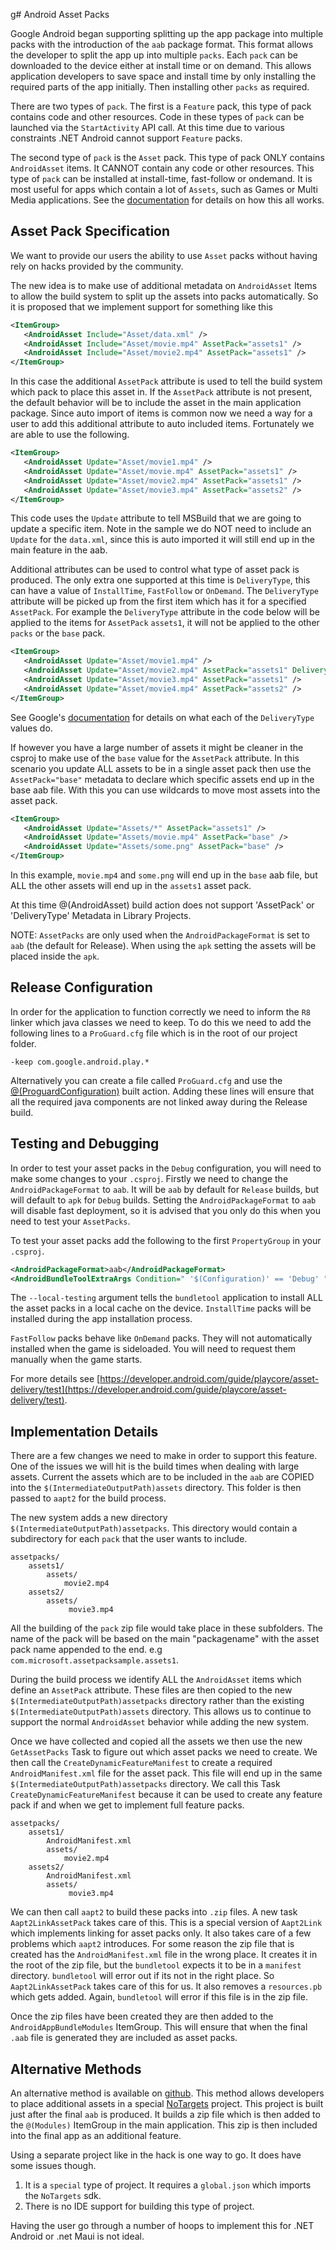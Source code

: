 g# Android Asset Packs

Google Android began supporting splitting up the app package into multiple
packs with the introduction of the `aab` package format. This format allows
the developer to split the app up into multiple `packs`. Each `pack` can be
downloaded to the device either at install time or on demand. This allows
application developers to save space and install time by only installing
the required parts of the app initially. Then installing other `packs`
as required.

There are two types of `pack`. The first is a `Feature` pack, this type
of pack contains code and other resources. Code in these types of `pack`
can be launched via the `StartActivity` API call. At this time due to
various constraints .NET Android cannot support `Feature` packs.

The second type of `pack` is the `Asset` pack. This type of pack ONLY
contains `AndroidAsset` items. It CANNOT contain any code or other
resources. This type of `pack` can be installed at install-time,
fast-follow or ondemand. It is most useful for apps which contain a lot
of `Assets`, such as Games or Multi Media applications.
See the [documentation](https://developer.android.com/guide/playcore/asset-delivery) for details on how this all works.

## Asset Pack Specification

We want to provide our users the ability to use `Asset` packs without
having rely on hacks provided by the community.

The new idea is to make use of additional metadata on `AndroidAsset`
Items to allow the build system to split up the assets into packs
automatically. So it is proposed that we implement support for something
like this

```xml
<ItemGroup>
   <AndroidAsset Include="Asset/data.xml" />
   <AndroidAsset Include="Asset/movie.mp4" AssetPack="assets1" />
   <AndroidAsset Include="Asset/movie2.mp4" AssetPack="assets1" />
</ItemGroup>
```

In this case the additional `AssetPack` attribute is used to tell the
build system which pack to place this asset in. If the `AssetPack` attribute is not present, the default behavior will be to include the asset in the main application package.
Since auto import of items is common now we need a way for a user to add this additional attribute to auto included items. Fortunately we are able to use the following.

```xml
<ItemGroup>
   <AndroidAsset Update="Asset/movie1.mp4" />
   <AndroidAsset Update="Asset/movie.mp4" AssetPack="assets1" />
   <AndroidAsset Update="Asset/movie2.mp4" AssetPack="assets1" />
   <AndroidAsset Update="Asset/movie3.mp4" AssetPack="assets2" />
</ItemGroup>
```

This code uses the `Update` attribute to tell MSBuild that we are going
to update a specific item. Note in the sample we do NOT need to include
an `Update` for the `data.xml`, since this is auto imported it will still
end up in the main feature in the aab.

Additional attributes can be used to control what type of asset pack is
produced. The only extra one supported at this time is `DeliveryType`,
this can have a value of `InstallTime`, `FastFollow` or `OnDemand`.
The `DeliveryType` attribute will be picked up from the first item which has it
for a specified `AssetPack`. For example the `DeliveryType` attribute in the
code below will be applied to the items for `AssetPack` `assets1`, it will not be applied
to the other `packs` or the `base` pack.

```xml
<ItemGroup>
   <AndroidAsset Update="Asset/movie1.mp4" />
   <AndroidAsset Update="Asset/movie2.mp4" AssetPack="assets1" DeliveryType="InstallTime" />
   <AndroidAsset Update="Asset/movie3.mp4" AssetPack="assets1" />
   <AndroidAsset Update="Asset/movie4.mp4" AssetPack="assets2" />
</ItemGroup>
```

See Google's [documentation](https://developer.android.com/guide/playcore/asset-delivery#asset-updates) for details on what each of the `DeliveryType` values do.

If however you have a large number of assets it might be cleaner in the csproj to make use of the `base` value for the `AssetPack` attribute. In this scenario you update ALL assets to be in a single asset pack then use the `AssetPack="base"` metadata to declare which specific assets end up in the base aab file. With this you can use wildcards to move most assets into the asset pack.

```xml
<ItemGroup>
   <AndroidAsset Update="Assets/*" AssetPack="assets1" />
   <AndroidAsset Update="Assets/movie.mp4" AssetPack="base" />
   <AndroidAsset Update="Assets/some.png" AssetPack="base" />
</ItemGroup>
```

In this example, `movie.mp4` and `some.png` will end up in the `base` aab file, but ALL the other assets will end up in the `assets1` asset pack.

At this time @(AndroidAsset) build action does not support 'AssetPack' or 'DeliveryType' Metadata in Library Projects.

NOTE: `AssetPacks` are only used when the `AndroidPackageFormat` is set to `aab` (the default for Release). When using the `apk` setting the assets will be placed inside the `apk`.

## Release Configuration

In order for the application to function correctly we need to inform the `R8` linker which java classes we need to keep. To do this we need to add the following lines to a `ProGuard.cfg` file which is in the root of our project folder.

```
-keep com.google.android.play.*
```

Alternatively you can create a file called `ProGuard.cfg` and use the [@(ProguardConfiguration)](~/android/deploy-test/building-apps/build-items.md#proguardconfiguration) built action.
Adding these lines will ensure that all the required java components are not linked away during the Release build.

## Testing and Debugging

In order to test your asset packs in the `Debug` configuration, you will need to make some changes to your `.csproj`. Firstly we need to change the `AndroidPackageFormat` to `aab`. It will be `aab` by default for `Release` builds, but will default to `apk` for `Debug` builds. Setting the `AndroidPackageFormat` to `aab` will disable
fast deployment, so it is advised that you only do this when you need to test your `AssetPacks`.

To test your asset packs add the following to the first `PropertyGroup` in your `.csproj`. 

```xml
<AndroidPackageFormat>aab</AndroidPackageFormat>
<AndroidBundleToolExtraArgs Condition=" '$(Configuration)' == 'Debug' ">--local-testing $(AndroidBundleToolExtraArgs)</AndroidBundleToolExtraArgs>
```

The `--local-testing` argument tells the `bundletool` application to install ALL the asset packs in a local cache on the device. `InstallTime` packs will be installed during the app installation process.

`FastFollow` packs behave like `OnDemand` packs. They will not automatically installed when the game is sideloaded. You will need to request them manually when the game starts.

For more details see [https://developer.android.com/guide/playcore/asset-delivery/test](https://developer.android.com/guide/playcore/asset-delivery/test).

## Implementation Details

There are a few changes we need to make in order to support this feature.
One of the issues we will hit is the build times when dealing with large assets.
Current the assets which are to be included in the `aab` are COPIED
into the `$(IntermediateOutputPath)assets` directory. This folder is
then passed to `aapt2` for the build process.

The new system adds a new directory `$(IntermediateOutputPath)assetpacks`.
This directory would contain a subdirectory for each `pack` that the
user wants to include.

```dotnetcli
assetpacks/
    assets1/
        assets/
            movie2.mp4
    assets2/
        assets/
             movie3.mp4
```

All the building of the `pack` zip file would take place in these subfolders.
The name of the pack will be based on the main "packagename" with the asset pack
name appended to the end. e.g `com.microsoft.assetpacksample.assets1`.

During the build process we identify ALL the `AndroidAsset` items which
define an `AssetPack` attribute. These files are then copied to the
new `$(IntermediateOutputPath)assetpacks` directory rather than the
existing `$(IntermediateOutputPath)assets` directory. This allows us to
continue to support the normal `AndroidAsset` behavior while adding the
new system.

Once we have collected and copied all the assets we then use the new
`GetAssetPacks` Task to figure out which asset packs we need to create.
We then call the `CreateDynamicFeatureManifest` to create a required
`AndroidManifest.xml` file for the asset pack. This file will end
up in the same `$(IntermediateOutputPath)assetpacks` directory.
We call this Task `CreateDynamicFeatureManifest` because it can be used
to create any feature pack if and when we get to implement full feature
packs.

```dotnetcli
assetpacks/
    assets1/
        AndroidManifest.xml
        assets/
            movie2.mp4
    assets2/
        AndroidManifest.xml
        assets/
             movie3.mp4
```

We can then call `aapt2` to build these packs into `.zip` files. A new
task `Aapt2LinkAssetPack` takes care of this. This is a special version
of `Aapt2Link` which implements linking for asset packs only.
It also takes care of a few problems which `aapt2` introduces. For some
reason the zip file that is created has the `AndroidManifest.xml` file
in the wrong place. It creates it in the root of the zip file, but the
`bundletool` expects it to be in a `manifest` directory.
`bundletool` will error out if its not in the right place.
So `Aapt2LinkAssetPack` takes care of this for us. It also removes a
`resources.pb` which gets added. Again, `bundletool` will error if this
file is in the zip file.

Once the zip files have been created they are then added to the
`AndroidAppBundleModules` ItemGroup. This will ensure that when the
final `.aab` file is generated they are included as asset packs.

## Alternative Methods

An alternative method is available on [github](https://github.com/infinitespace-studios/MauiAndroidAssetPackExample).
This method allows developers to place additional assets in a special
[NoTargets](https://github.com/microsoft/MSBuildSdks/blob/main/src/NoTargets/README.md) project. This project is built just after the final `aab` is
produced. It builds a zip file which is then added to the `@(Modules)`
ItemGroup in the main application. This zip is then included into the
final app as an additional feature.

Using a separate project like in the hack is one way to go. It does have some
issues though.

1. It is a `special` type of project. It requires a `global.json` which imports the
   `NoTargets` sdk.
2. There is no IDE support for building this type of project.

Having the user go through a number of hoops to implement this for
.NET Android or .net Maui is not ideal.

